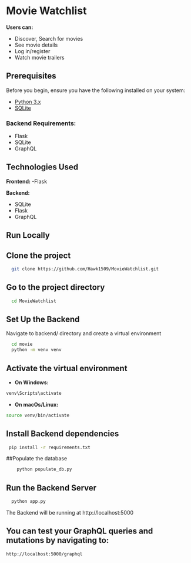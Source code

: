 
# Movie Watchlist 

**Users can:**
- Discover, Search for movies
- See movie details
- Log in/register
- Watch movie trailers

## Prerequisites
Before you begin, ensure you have the following installed on your system:
- [Python 3.x](https://www.python.org/downloads/)
- [SQLite](https://www.sqlite.org/download.html)

### Backend Requirements:
- Flask
- SQLite
- GraphQL


## Technologies Used

**Frontend:**
-Flask

**Backend:**
- SQLite
- Flask
- GraphQL


## Run Locally

## Clone the project

```bash
  git clone https://github.com/Hawk1509/MovieWatchlist.git
```

## Go to the project directory

```bash
  cd MovieWatchlist
```
## Set Up the Backend

Navigate to backend/ directory and create a virtual environment

```bash
  cd movie
  python -m venv venv
```
## Activate the virtual environment

- **On Windows:**
```bash
venv\Scripts\activate
```
- **On macOs/Linux:**
```bash
source venv/bin/activate
```

## Install Backend dependencies

```bash
 pip install -r requirements.txt

```

##Populate the database
```bash
    python populate_db.py
```

## Run the Backend Server
```bash
  python app.py

```

The Backend will be running at http://localhost:5000

## You can test your GraphQL queries and mutations by navigating to:
```bash
http://localhost:5000/graphql

```